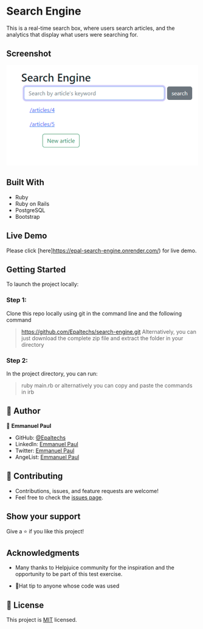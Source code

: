 # Search Engine
This is a real-time search box, where users search articles, and the analytics that display what users were searching for.

## Screenshot
![](./app/assets/images/search-screen.png)

## Built With
- Ruby
- Ruby on Rails
- PostgreSQL
- Bootstrap

## Live Demo

Please click [here]https://epal-search-engine.onrender.com/) for live demo.

## Getting Started
To launch the project locally:

### Step 1:
Clone this repo locally using git in the command line and the following command
> https://github.com/Epaltechs/search-engine.git
Alternatively, you can just download the complete zip file and extract the folder in your directory

### Step 2:
In the project directory, you can run:
> ruby main.rb
or alternatively you can copy and paste the commands in
> irb

## 👤 Author

:bust_in_silhouette: **Emmanuel Paul**
- GitHub: [@Epaltechs](https://github.com/Epaltechs)
- LinkedIn: [Emmanuel Paul](https://www.linkedin.com/in/emmanuel-s-paul)
- Twitter: [Emmanuel Paul](http://twitter.com/@emmapaul247)
- AngeList: [Emmanuel Paul](https://angel.co/u/emmanuel-s-paul)

## :handshake: Contributing
- Contributions, issues, and feature requests are welcome!
- Feel free to check the [issues page](https://github.com/Epaltechs/search-engine/issues).

## Show your support
Give a :star:️ if you like this project!

## Acknowledgments
- Many thanks to Helpjuice community for the inspiration and the opportunity to be part of this test exercise.

- 🎩Hat tip to anyone whose code was used

## :memo: License
This project is [MIT](https://opensource.org/licenses/MIT) licensed.
